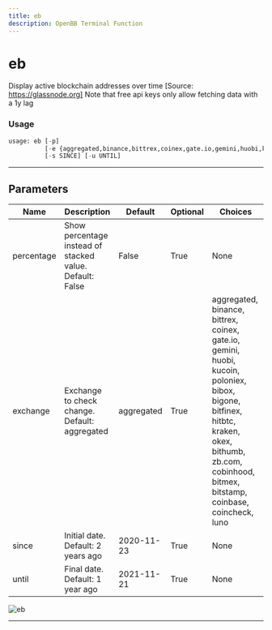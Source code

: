 ```yaml
---
title: eb
description: OpenBB Terminal Function
---
```


# eb

Display active blockchain addresses over time [Source: https://glassnode.org] Note that free api keys only allow fetching data with a 1y lag

### Usage

```python
usage: eb [-p]
          [-e {aggregated,binance,bittrex,coinex,gate.io,gemini,huobi,kucoin,poloniex,bibox,bigone,bitfinex,hitbtc,kraken,okex,bithumb,zb.com,cobinhood,bitmex,bitstamp,coinbase,coincheck,luno}]
          [-s SINCE] [-u UNTIL]
```

---

## Parameters

| Name | Description | Default | Optional | Choices |
| ---- | ----------- | ------- | -------- | ------- |
| percentage | Show percentage instead of stacked value. Default: False | False | True | None |
| exchange | Exchange to check change. Default: aggregated | aggregated | True | aggregated, binance, bittrex, coinex, gate.io, gemini, huobi, kucoin, poloniex, bibox, bigone, bitfinex, hitbtc, kraken, okex, bithumb, zb.com, cobinhood, bitmex, bitstamp, coinbase, coincheck, luno |
| since | Initial date. Default: 2 years ago | 2020-11-23 | True | None |
| until | Final date. Default: 1 year ago | 2021-11-21 | True | None |

![eb](https://user-images.githubusercontent.com/46355364/154060160-3102de99-bed7-4e3b-bc98-81c684eefcb0.png)

---
